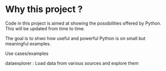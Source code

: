 # Why this project ?

Code in this project is aimed at showing the possibilities offered by Python. This will be updated from time to time.

The goal is to shwo how useful and powerful Python is on small but meaningful examples.

Use cases/examples

dataexplorer : Load data from various sources and explore them
